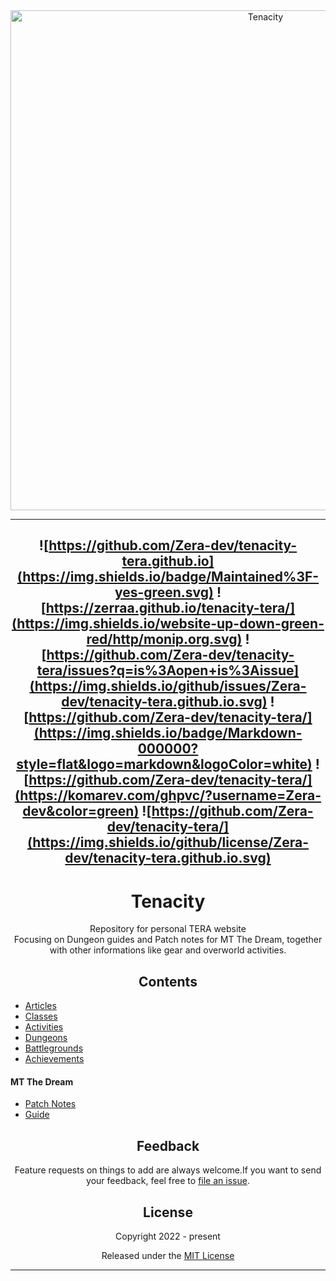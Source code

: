 <div align="center">
  <img src="https://i.imgur.com/y1Ii9IP.png" width="800" alt="Tenacity">

  
----
![https://github.com/Zera-dev/tenacity-tera.github.io](https://img.shields.io/badge/Maintained%3F-yes-green.svg) 
![https://zerraa.github.io/tenacity-tera/](https://img.shields.io/website-up-down-green-red/http/monip.org.svg)
![https://github.com/Zera-dev/tenacity-tera/issues?q=is%3Aopen+is%3Aissue](https://img.shields.io/github/issues/Zera-dev/tenacity-tera.github.io.svg)
![https://github.com/Zera-dev/tenacity-tera/](https://img.shields.io/badge/Markdown-000000?style=flat&logo=markdown&logoColor=white)
![https://github.com/Zera-dev/tenacity-tera/](https://komarev.com/ghpvc/?username=Zera-dev&color=green)
![https://github.com/Zera-dev/tenacity-tera/](https://img.shields.io/github/license/Zera-dev/tenacity-tera.github.io.svg)
----
#  Tenacity
<p>Repository for personal TERA website<br>
Focusing on Dungeon guides and Patch notes for MT The Dream, together with other informations like gear and overworld activities.</p>


## Contents

  <div align="left">
    
  - [Articles](https://zerraa.github.io/tenacity-tera/en/articles/)
  - [Classes](https://zerraa.github.io/tenacity-tera/en/class/)
  - [Activities](https://zerraa.github.io/tenacity-tera/en/activity/)
  - [Dungeons](https://zerraa.github.io/tenacity-tera/en/dungeons/)
  - [Battlegrounds](https://zerraa.github.io/tenacity-tera/en/battlegrounds/)
  - [Achievements](https://zerraa.github.io/tenacity-tera/en/achievements/)
 
 #### MT The Dream   
    
  - [Patch Notes](https://zerraa.github.io/tenacity-tera/en/patch-note/)
  - [Guide](https://zerraa.github.io/tenacity-tera/en/menma-guide/)
    
  </div> 

## Feedback  
Feature requests on things to add are always welcome.If you want to send your feedback, feel free to [file an issue](https://github.com/Zera-dev/tenacity-tera/issues/new).
  
  
  
## License

Copyright 2022 - present

Released under the [MIT License](LICENSE)
***

</div>
